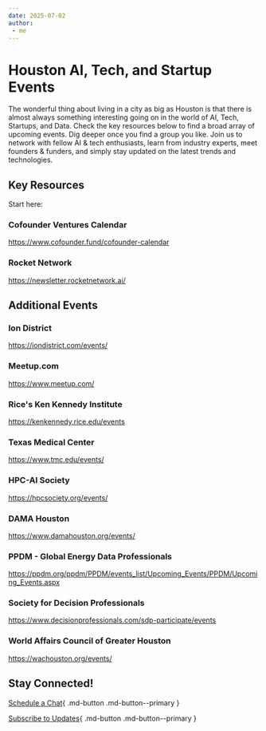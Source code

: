 ```yaml
---
date: 2025-07-02
author:
 - me
---
```


# Houston AI, Tech, and Startup Events

The wonderful thing about living in a city as big as Houston is that there is almost always something interesting going on in the world of AI, Tech, Startups, and Data. Check the key resources below to find a broad array of upcoming events. Dig deeper once you find a group you like. Join us to network with fellow AI & tech enthusiasts, learn from industry experts, meet founders & funders, and simply stay updated on the latest trends and technologies.

<!-- more -->

## Key Resources

Start here:

### Cofounder Ventures Calendar
https://www.cofounder.fund/cofounder-calendar

### Rocket Network
https://newsletter.rocketnetwork.ai/

## Additional Events 

### Ion District
https://iondistrict.com/events/

### Meetup.com 
https://www.meetup.com/

### Rice's Ken Kennedy Institute
https://kenkennedy.rice.edu/events

### Texas Medical Center
https://www.tmc.edu/events/

### HPC-AI Society
https://hpcsociety.org/events/

### DAMA Houston
https://www.damahouston.org/events/

### PPDM - Global Energy Data Professionals
https://ppdm.org/ppdm/PPDM/events_list/Upcoming_Events/PPDM/Upcoming_Events.aspx

### Society for Decision Professionals
https://www.decisionprofessionals.com/sdp-participate/events

### World Affairs Council of Greater Houston
https://wachouston.org/events/

## Stay Connected!

[Schedule a Chat](https://cal.com/ksferguson){ .md-button .md-button--primary }

[Subscribe to Updates](https://ksferguson.kit.com/4e9ab54dc9){ .md-button .md-button--primary }